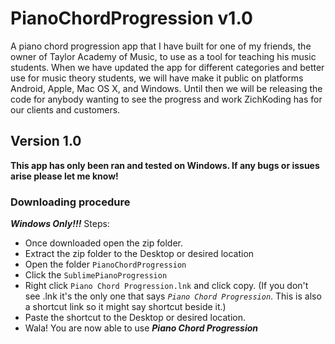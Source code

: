 # PianoChordProgression v1.0
A piano chord progression app that I have built for one of my friends, the owner of Taylor Academy of Music, to use as a tool for teaching his music students. When we have updated the app for different categories and better use for music theory students, we will have make it public on platforms Android, Apple, Mac OS X, and Windows. Until then we will be releasing the code for anybody wanting to see the progress and work ZichKoding has for our clients and customers. 

## Version 1.0
__This app has only been ran and tested on Windows. If any bugs or issues arise please let me know!__

### **Downloading procedure**
**_Windows Only!!!_**
Steps:
* Once downloaded open the zip folder.
* Extract the zip folder to the Desktop or desired location
* Open the folder `PianoChordProgression` 
* Click the `SublimePianoProgression`
* Right click `Piano Chord Progression.lnk` and click copy. (If you don't see .lnk it's the only one that says _`Piano Chord Progression`_. This is also a shortcut link so it might say shortcut beside it.)
* Paste the shortcut to the Desktop or desired location.
* Wala! You are now able to use **_Piano Chord Progression_**
